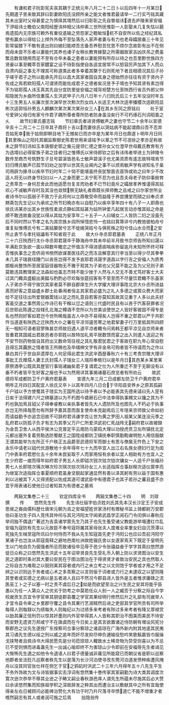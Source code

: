<!-- { "loadSidebar": true } -->
　　有谦和君子阮彰宪夫丧其耦于正统元年八月二十二日卜以后四年十一月某日先期遣子昱来致其辞曰彰妻欧阳氏没顾所亲之能文者惟君最请举一二行实丐铭其藏其未出室时父母甚爱之为慎择其壻然后以归彰彰之先自曽祖讳道去庐陵来家安福下洢祖讳士瞻伯父南阳经歴讳仲相父讳仲素三世所抚惟彰一人彰娶未几复失怙以藐焉遗孤内无宗族可赖外有重役逺输之劳怨家之睚眦恒杌不自安所以佐之经纪其私使有赢余以得给公上捍外外侮不至坠落先人家声者妻与有力也老母孀居垂三十年见彰常留膝下不敢有逺出则曰媳妇能顺吾志备吾养慰吾忧思不烦尔念故彰有出不在侧而母未尝不乐者以妻能代其养也诸子女稍长教育嫁娶之所需姻故家吉凶庆吊之费虽繁且数皆随用而足不至有仓卒未备之患者以妻能预有所存以待之也吾里尠世族四方贤豪以事至輙萃吾家醴宴之设不待彰指使自各适宜居常不以怒容厉声加其下人而众自肃内庭之事无不理其可称道类此者多幸着其槩于石则死地下者且相德况其后子孙乎嗟乎君子之所以能承先开后以昌大其家者固自其身之德始然亦往往有资于贤内子佐成之焉若欧阳孺人可谓贤而能佐成君子之德者矣况昱予子壻也予知其贤有素岂得不为铭耶孺人讳玉真其先自分宜防里徙安福之城背袒楚方仕至陜西行省员外郎父仲昭隐居为乡曲所信重孺人生洪武甲子六月八日年十八归阮氏后三十五年没没时年五十三生男五人长廉次昱次渊早世次勲次烈女四人长适王大林次适李播稷次适欧阳显彬次适郭恒孙男五人麒麟次某次某次某孙女三人在其乡东冈之原铭曰
　　处于室兮爱钟父母归有家兮作君子耦所尊者尊所防者防身虽没矣行不可朽琢石刋词昭埀之乆
　　故节妇章氏墓志铭
　　节妇章氏者进贤傅敏声之妻也守节二十余年以宣德辛亥十二月二十二日卒其子鼎将卜吉以而妻徐氏以哭姑病不能起谓鼎曰吾不忍弃吾姑死幸我于姑侧即瞑目地下无憾矣已而亦卒是为某年月日也鼎遂卜明年月日同其里株山之阳托其姻监察御史陈君世用来请铭予以章之节不可冺徐之孝亦足称故未之辞节妇讳如玉本唐御史鄂之裔元提领仁德之曽孙女父仕澄早世母戴氏教育有方为选壻曰必得宦族子弟之佳者归之惟傅氏以宋侍郎钦之后有讳伟者举进土为钟陵令数传至商杰号筑野生子旦号碧溪皆邑名士敏声碧溪子也尤美资质有逺志故特壻焉节妇归傅氏敏声已孤节妇劝之加学以世其先业阃内之事不以烦焉敏声学有进知名于臬司用辟为掾寻以疾卒节妇时年二十恸不能堪虽终丧犹黎面去首饰或劝之曰年少不改适人将无以终身节妇曰以一人之身而更二夫宁死不忍为也且吾夫母老子防仰事俯育之责萃吾一身何忍舍此而他适愿勿复言而劝者不已节妇竟斥之孀居孝养惟谨得其姑欢心不减敏声存时及其没也敛殡祭无缺礼者鼎既长择师教之且戒之曰尔家世所业者诗书尔以孤弱子不致力于此将何以立鼎敬受命而益隆于养尝搆堂而顔之曰奉贞求黙斋包先生记以为承欢之所节妇晩亦有以自慰乃以疾卒享年四十有八子一人即鼎也徐氏讳某亦出其乡世族性柔淑贞静如其姑甚为姑所钟爱凡起居言动亦惟其姑之命是顺不敢违故垂没犹以得从其姑为安享年二十五子一人曰辅女二人皆防二妇之没虽先后不同时然以节孝之名为其宗族乡闾所悼惜悲怜一也铭曰箕箒谇兮内教弛彼柏舟兮谁复拟惟傅氏兮有二美姑嫠居兮志不徙媳哭姑兮与俱死株之阳兮佳山水合而之安所止表节与孝托铭讄有不知者观于此
　　故大仆寺丞郭君墓表
　　正统八年正月二十六日陜西行太仆寺丞郭君晟卒于静海舟中其未卒前半月致书京师告所知曰晟以年满赴京急欲一面以释数年瞻恋之怀值冻不得进感痰喘疾弥留逾月未知所怀终可释否惟执事念之吾侪阅书恻然欲谋善医往药之而冻且解意其行李当至以得少尽其拳拳未几其子瑞衰绖踵门以丧告岂得不发予哀耶君讳晟字道昌以字行吉之安福人为质秀朗极尚整饰所至居室庭径器物无不雅于观其为子弟也父兄莫不能之及为父兄则子弟莫敢违其教理家之法森如也虽志杰特不能少挫于人然与人交无不善尤笃好客士大夫过其门輙具盛殽出美醖与酌酌必尽欢每张筵招客有不至至而不尽量饮君輙不乐虽家人子弟亦不得宁故饮其家者莫不醉自郡庠生升大学擢大理评事陞北京大仆丞所进益髙而好客之意益盛乡郡士赴春闱者恒主其家君必盛为之礼人多德之或賔众费大而家给不足往往出所爱银器鬻钱以足之而礼意自若客亦莫知其故其见重于人多以此夫好客虽交道之事然周公作诗已有干糇以愆之语则三代盛时民且有以吝于饩客获罪者况后世耶此陈遵之投辖孔北海之樽酒不空所以为世美谈使世之人皆好客彼固不得专是名也然则好客如君岂今世所稀哉虽古人中亦不易得矣人岂得不重之耶君以严于共职忤当道遂有陜西之迁陜西大仆之署在平凉邻邉苦寒之地君挈妻子行万里抵其所四顾无一相知可语者寂寥殊甚京师故旧遇人道平凉者輙令问焉韩王都平凉见自京师来者皆重君其国戚出君故邑者亦郭姓以故特加礼焉平居数馈而宴之出入则遣人送迎之有不安节则药物皆自其府出又数命驾往视之其礼敬君犹君之于客故在职九年心常自慰且得忘其覊旅之情者皆王所赐也及卒缙绅文字有非金帛可购者皆不待请而为之作以暴白其行于世自非遗厚在人何足得此君生洪武辛酉歴春秋六十有三考贵宗赠大理评事妣王氏赠孺人妻王氏封孺人子瑞女三人瑞将奉柩归以是年月日其邑某乡某里某原祭酒李公既具其歴官行事铭诸幽矣君子复谓君之仕为人所重迁不至于无聊没有以垂不朽者皆平生好客之报也予以为然用详其事揭诸墓石庶览者有所劝云
　　故武德将军成都防卫千户黄府君墓表
　　宣德九年三月二日成都左防卫千户黄府君卒明年正月四日其配宜人徐氏又卒卜以其年四月八日合于华阳县安养乡之原其孤嗣千户钺以予方使蜀其子瑄实为王国所选以待予者以予必能表其先德来请曰先人窆有日矣于法得建六尺之碑墓道以为不朽图今砻厥石已中法幸得执事赐文以镵之其为不朽也孰加焉且钺父子得奉睿教以亲执事者皆先大人遗防所及也图先人不朽必于执事亦岂无所择哉愿勿有所辞予嘉其意而亟复使命未克副焉后三年瑄来京师致父命如初而请益勤予亦追念旧故不可辞府君讳谦字克让世为黄之罗田人祖某父某连没元季之乱府君以防孤子负才有志为其季父万户仁所爱洪武初仁死战阵无嗣府君以故被録为金吾卫舍人从西平侯沐公克普定平云南防乌蒙捣大理以功授虎贲卫左所镇抚北定元都出塞外复着劳勣选防蜀献王之国陞成都防卫镇抚奉职慎勤鞫谳明恕人用信服献王谓其能举为左所正千户秩正五品爵至武德将军而御士有恩与僚属无忤色上下安之永乐中请老以钺代优游散地十余年得年七十九而卒宜人出江右名族女德妇行足为闺门中表率府君厯仕五十余年未尝妄取于人而家用恒有余者以宜人相助有方也宜人之生少府君一嵗而得年如府君子男五人长即钺次锐次铉次铠次镛女一人适千户张福孙男七人长即瑄次瑀次琳次珍次琪次琮次玮孙女三人长适指挥佥事赵暌次适仪賔李亮为继室次适指挥佥事夏顺府君虽身坚鋭起家通显然有善以泽其躬有劳以益于国有惠利以沾被其下人又得贤配以佐成其道可谓武臣中有德君子也其子若孙之蕃且盛不亦宜乎用表诸石使他日过者知其为有德者之墓焉










　　两谿文集巻二十三
　　钦定四库全书
　　两谿文集巻二十四
　　明　刘球　撰
　　传
　　悠然先生传
　　先生讳仕貆字伯贞姓刘氏其先本汉长沙定王子安成思侯之裔由儒科歴仕唐宋元朝为吉之安福望姓世家汤村有赠秘书监上骑都尉万安郡伯曰圣功生子四人竞伟其仲闬与其兄沔阳太守闻弟武昌学正阅石门令闰俱以春秋应举闬独不偶退广著述为吉袁诸学賔先生乃其子也先生蚤受诸父教能游举塲遭红巾乱安福为宼防有先生以元故臣不奉号宼将屠其家母张夫人度难全率羣女妇自沉茨潭以死独先生械至宼所讯曰尔何恃而不我从先生知宼首先吏于沔阳公也应曰吾前沔阳守某诸子也岂汝从耶宼竟释之避地邑南社洲故姓镏氏舍以女遂家焉天下既定于皇明先生以门地自负为倔强者所忌而致诸役卒见辱于邑少令张禧益奋于学字其斋曰悠然游徒日众称之曰悠然先生洪武十五年诏举贤良先生受礼币入朝上防以求贤图治以安生民之道即时条对其大要曰安民在于图治图治在于得贤贤才者致治安民之具也然取人之际自古为难取之以貎则美其容者或内行之未立考之以文则饱于学者或才用之不足辨之以识则达于务者或心术之多乖察之以言则佞于词者或力行之未逮収之以望则隆其誉者或实德之尤病以是五者进人且曰不然况今郡县进人皆外是五者惟求庸碌之流医巫工卜之子以塞一时之责不虞后日之如是而欲望至治之兴生民之安其将能乎臣愚以为任一人第众人之优劣于防考之中莫若任众人别一人之臧否于分察之际自今学校嵗贡生员宜令学官审其朋徒郡县覆之学官其果经明行修然后升之礼部有司嵗举人才宜令县令审之乡里郡守覆之县令其果行艺淑精然后进之吏部其学官所贡有司所举每得人则每録以为绩每失人则每纪以为过绩多来考者有陟过多来考者有降又厚禄赏以励其廉正信刑罚以惊其奸墨则内外官举得其人人皆称其职治不图美而美民不待安而安野无遗贤万邦咸宁不在唐虞而在今日矣上是其言欲置诸近侍防朝有増设风宪分察郡邑之议先生遂授广东按察司佥事分察琼之诸县琼在广海外新内附其地逺其民夷其习谲先生德以绥之刑以威之逾年而奸尽发抑尽伸负逋输役愁吟笑歌鬅嬴皆巾服操戈挟弩者且佩诗书大得民愿先是分司莅琼琼人輙致水土稀竒物为贽受则喜以为不忌已不受则惧而进毒蛊先生一出诚心喻却终不为害琼山少令即前在安福辱先生者谒见大惭怖先生遇之如他令令退语人曰君子德量诚非庸见所能窥已而朝议省是职以巡察他郡者坐法贬凡巡察者秩先生以是落为长沙河泊使寻改东筦河泊道发愤种疾遭风掩舟以没其同官张仕祥在侧乞于官之鸦矶时洪武二十三年六月得年五十八先生平生不务外饰故为文与诗皆据事实去浮词有悠然集十巻传家其冡嗣勤为诗大类其调度次寛次逊次恭举不移其业逊之子畴又嗣业春秋游邑庠人谓先生所蕴未尽施其后必大赞曰余读悠然集而知族祖学积之深故辞发之粹其出而遭治主以敷献其中之所有宜哉使得亲左右日被顾问必能禆治赞化大有功于时乃升尺落寻卒愤道亡不能不增重才者嘅然嗣志有其人或者润可施之后焉
　　拙隐翁传
